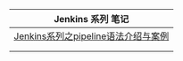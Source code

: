 | Jenkins 系列 笔记                                            |
| ------------------------------------------------------------ |
| [Jenkins系列之pipeline语法介绍与案例](https://www.cnblogs.com/micheryu/p/15917059.html) |
|                                                              |
|                                                              |

